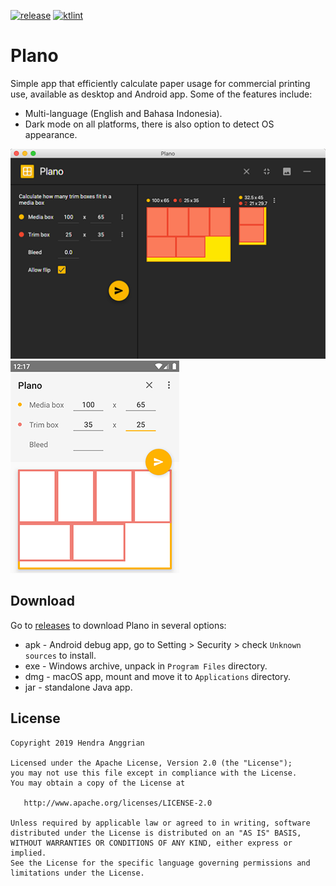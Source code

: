 [![release](https://img.shields.io/github/release/hendraanggrian/plano.svg)](https://github.com/hendraanggrian/plano/releases)
[![ktlint](https://img.shields.io/badge/code%20style-%E2%9D%A4-FF4081.svg)](https://ktlint.github.io/)

Plano
=====
Simple app that efficiently calculate paper usage for commercial printing use, available as desktop and Android app.
Some of the features include:
 * Multi-language (English and Bahasa Indonesia).
 * Dark mode on all platforms, there is also option to detect OS appearance.

![JavaFX Screenshot][screenshot_javafx]
![Android Screenshot][screenshot_android]

Download
--------
Go to [releases] to download Plano in several options:
 * apk - Android debug app, go to Setting > Security > check `Unknown sources` to install. 
 * exe - Windows archive, unpack in `Program Files` directory.
 * dmg - macOS app, mount and move it to `Applications` directory.
 * jar - standalone Java app.

License
-------
    Copyright 2019 Hendra Anggrian

    Licensed under the Apache License, Version 2.0 (the "License");
    you may not use this file except in compliance with the License.
    You may obtain a copy of the License at

       http://www.apache.org/licenses/LICENSE-2.0

    Unless required by applicable law or agreed to in writing, software
    distributed under the License is distributed on an "AS IS" BASIS,
    WITHOUT WARRANTIES OR CONDITIONS OF ANY KIND, either express or implied.
    See the License for the specific language governing permissions and
    limitations under the License.
    
[screenshot_javafx]: /art/screenshot_javafx.png
[screenshot_android]: /art/screenshot_android.png
[releases]: https://github.com/hendraanggrian/plano/releases
